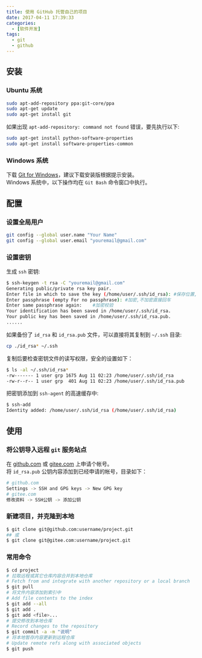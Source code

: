 ```yaml
---
title: 使用 GitHub 托管自己的项目
date: 2017-04-11 17:39:33
categories:
  - [软件开发]
tags:
  - git
  - github
---
```


## 安装

### Ubuntu 系统

```sh
sudo apt-add-repository ppa:git-core/ppa
sudo apt-get update
sudo apt-get install git
```

如果出现 `apt-add-repository: command not found` 错误，要先执行以下:

```sh
sudo apt-get install python-software-properties
sudo apt-get install software-properties-common
```

### Windows 系统

下载 [Git for Windows](https://git-scm.com/download/win)，建议下载安装版根据提示安装。  
Windows 系统中，以下操作均在 `Git Bash` 命令窗口中执行。

## 配置

### 设置全局用户

```sh
git config --global user.name "Your Name"
git config --global user.email "youremail@gmail.com"
```

### 设置密钥

生成 `ssh` 密钥:

```sh
$ ssh-keygen -t rsa -C "youremail@gmail.com"
Generating public/private rsa key pair.
Enter file in which to save the key (/home/user/.ssh/id_rsa): #保存位置,回车
Enter passphrase (empty For no passphrase): #加密,不加密直接回车
Enter same passphrase again:    #加密校验
Your identification has been saved in /home/user/.ssh/id_rsa.
Your public key has been saved in /home/user/.ssh/id_rsa.pub.
......
```

如果备份了 `id_rsa` 和 `id_rsa.pub` 文件，可以直接将其复制到 `~/.ssh` 目录:

```sh
cp ./id_rsa* ~/.ssh
```

复制后要检查密钥文件的读写权限，安全的设置如下：

```sh
$ ls -al ~/.ssh/id_rsa*
-rw------- 1 user grp 1675 Aug 11 02:23 /home/user/.ssh/id_rsa
-rw-r--r-- 1 user grp  401 Aug 11 02:23 /home/user/.ssh/id_rsa.pub
```

把密钥添加到 `ssh-agent` 的高速缓存中:

```sh
$ ssh-add
Identity added: /home/user/.ssh/id_rsa (/home/user/.ssh/id_rsa)
```

## 使用

### 将公钥导入远程 `git` 服务站点

在 [github.com](https://github.com) 或 [gitee.com](https://gitee.com) 上申请个帐号。  
将 `id_rsa.pub` 公钥内容添加到已经申请的帐号，目录如下：

```sh  
# github.com
Settings -> SSH and GPG keys -> New GPG key  
# gitee.com
修改资料 -> SSH公钥 -> 添加公钥  
```

### 新建项目，并克隆到本地

```sh
$ git clone git@github.com:username/project.git
## 或
$ git clone git@gitee.com:username/project.git
```

### 常用命令

```sh
$ cd project
# 拉取远程或其它仓库内容合并到本地仓库
# Fetch from and integrate with another repository or a local branch
$ git pull
# 将文件内容添加到索引中
# Add file contents to the index
$ git add --all
$ git add .
$ git add <file>...
# 提交修改到本地仓库
# Record changes to the repository
$ git commit -a -m "说明"
# 将本地暂存内容更新到远程仓库
# Update remote refs along with associated objects
$ git push
```
